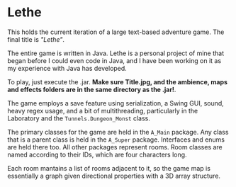 # Lethe
This holds the current iteration of a large text-based adventure game.
The final title is <i>"Lethe"</i>.

The entire game is written in Java. Lethe is a personal project of mine
that began before I could even code in Java, and I have been working on
it as my experience with Java has developed. 

To play, just execute the .jar. <b>Make sure Title.jpg, and the ambience, maps and effects folders
are in the same directory as the .jar!</b>.

The game employs a save feature using serialization, a Swing GUI, sound,
heavy regex usage, and a bit of multithreading, particularly in the Laboratory
and the <code>Tunnels.Dungeon_Monst</code> class.

The primary classes for the game are held in the <code>A_Main</code> package. Any class that
is a parent class is held in the <code>A_Super</code> package. Interfaces and enums are held
there too. All other packages represent rooms. Room classes are named according to 
their IDs, which are four characters long.

Each room mantains a list of rooms adjacent to it, so the game map is essentially a
graph given directional properties with a 3D array structure.

